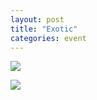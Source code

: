 ```yaml
---
layout: post
title: "Exotic"
categories: event
---
```

![](https://pics.livejournal.com/quillcraft/pic/000qy132)

![](https://pics.livejournal.com/quillcraft/pic/000qxf8q)
